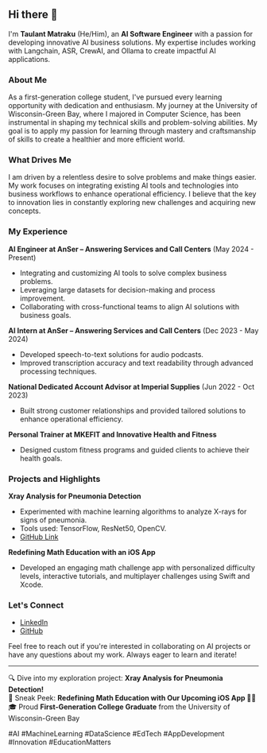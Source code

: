 ## Hi there 👋

I'm **Taulant Matraku** (He/Him), an **AI Software Engineer** with a passion for developing innovative AI business solutions. My expertise includes working with Langchain, ASR, CrewAI, and Ollama to create impactful AI applications.

### About Me
As a first-generation college student, I've pursued every learning opportunity with dedication and enthusiasm. My journey at the University of Wisconsin-Green Bay, where I majored in Computer Science, has been instrumental in shaping my technical skills and problem-solving abilities. My goal is to apply my passion for learning through mastery and craftsmanship of skills to create a healthier and more efficient world.

### What Drives Me
I am driven by a relentless desire to solve problems and make things easier. My work focuses on integrating existing AI tools and technologies into business workflows to enhance operational efficiency. I believe that the key to innovation lies in constantly exploring new challenges and acquiring new concepts.

### My Experience
**AI Engineer at AnSer – Answering Services and Call Centers** (May 2024 - Present)
- Integrating and customizing AI tools to solve complex business problems.
- Leveraging large datasets for decision-making and process improvement.
- Collaborating with cross-functional teams to align AI solutions with business goals.

**AI Intern at AnSer – Answering Services and Call Centers** (Dec 2023 - May 2024)
- Developed speech-to-text solutions for audio podcasts.
- Improved transcription accuracy and text readability through advanced processing techniques.

**National Dedicated Account Advisor at Imperial Supplies** (Jun 2022 - Oct 2023)
- Built strong customer relationships and provided tailored solutions to enhance operational efficiency.

**Personal Trainer at MKEFIT and Innovative Health and Fitness**
- Designed custom fitness programs and guided clients to achieve their health goals.

### Projects and Highlights
**Xray Analysis for Pneumonia Detection**
- Experimented with machine learning algorithms to analyze X-rays for signs of pneumonia.
- Tools used: TensorFlow, ResNet50, OpenCV.
- [GitHub Link](https://lnkd.in/gyW2Q2Hc)

**Redefining Math Education with an iOS App**
- Developed an engaging math challenge app with personalized difficulty levels, interactive tutorials, and multiplayer challenges using Swift and Xcode.

### Let's Connect
- [LinkedIn](https://www.linkedin.com/in/taulant-matraku-4a69a5180)
- [GitHub](https://github.com/matratau000)

Feel free to reach out if you're interested in collaborating on AI projects or have any questions about my work. Always eager to learn and iterate!

---

🔍 Dive into my exploration project: **Xray Analysis for Pneumonia Detection!**  
🚀 Sneak Peek: **Redefining Math Education with Our Upcoming iOS App 🧠📲**  
🎓 Proud **First-Generation College Graduate** from the University of Wisconsin-Green Bay  

#AI #MachineLearning #DataScience #EdTech #AppDevelopment #Innovation #EducationMatters

